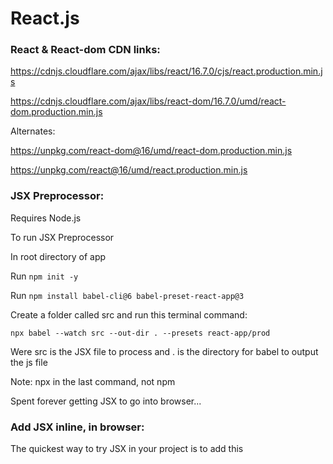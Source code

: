 # React.js

### React & React-dom CDN links: 

https://cdnjs.cloudflare.com/ajax/libs/react/16.7.0/cjs/react.production.min.js

https://cdnjs.cloudflare.com/ajax/libs/react-dom/16.7.0/umd/react-dom.production.min.js

Alternates: 

https://unpkg.com/react-dom@16/umd/react-dom.production.min.js

https://unpkg.com/react@16/umd/react.production.min.js

### JSX Preprocessor: 

Requires Node.js 

To run JSX Preprocessor

In root directory of app

Run `npm init -y` 

Run `npm install babel-cli@6 babel-preset-react-app@3`

Create a folder called src and run this terminal command: 

`npx babel --watch src --out-dir . --presets react-app/prod `

Were src is the JSX file to process and . is the directory for babel to output the js file

Note: npx in the last command, not npm

Spent forever getting JSX to go into browser... 

### Add JSX inline, in browser: 

The quickest way to try JSX in your project is to add this <script> tag to your page:

`<script src="https://unpkg.com/babel-standalone@6/babel.min.js"></script>`

Now you can use JSX in any <script> tag by adding type="text/babel" attribute to it. Here is an example HTML file with JSX that you can download and play with.

This approach is fine for learning and creating simple demos. However, it makes your website slow and isn’t suitable for production. When you’re ready to move forward, remove this new <script> tag and the type="text/babel" attributes you’ve added. Instead, in the next section you will set up a JSX preprocessor to convert all your <script> tags automatically.
Add JSX to a Project

Adding JSX to a project doesn’t require complicated tools like a bundler or a development server. Essentially, adding JSX is a lot like adding a CSS preprocessor. The only requirement is to have Node.js installed on your computer.

Go to your project folder in the terminal, and paste these two commands:

    Step 1: Run npm init -y (if it fails, here’s a fix)
    Step 2: Run npm install babel-cli@6 babel-preset-react-app@3

    Tip

    We’re using npm here only to install the JSX preprocessor; you won’t need it for anything else. Both React and the application code can stay as <script> tags with no changes.

Congratulations! You just added a production-ready JSX setup to your project.
Run JSX Preprocessor

Create a folder called src and run this terminal command:

npx babel --watch src --out-dir . --presets react-app/prod 

    Note

    npx is not a typo — it’s a package runner tool that comes with npm 5.2+.

    If you see an error message saying “You have mistakenly installed the babel package”, you might have missed the previous step. Perform it in the same folder, and then try again.

Don’t wait for it to finish — this command starts an automated watcher for JSX.

If you now create a file called src/like_button.js with this JSX starter code, the watcher will create a preprocessed like_button.js with the plain JavaScript code suitable for the browser. When you edit the source file with JSX, the transform will re-run automatically.

As a bonus, this also lets you use modern JavaScript syntax features like classes without worrying about breaking older browsers. The tool we just used is called Babel, and you can learn more about it from its documentation.

If you notice that you’re getting comfortable with build tools and want them to do more for you, the next section describes some of the most popular and approachable toolchains. If not — those script tags will do just fine!
